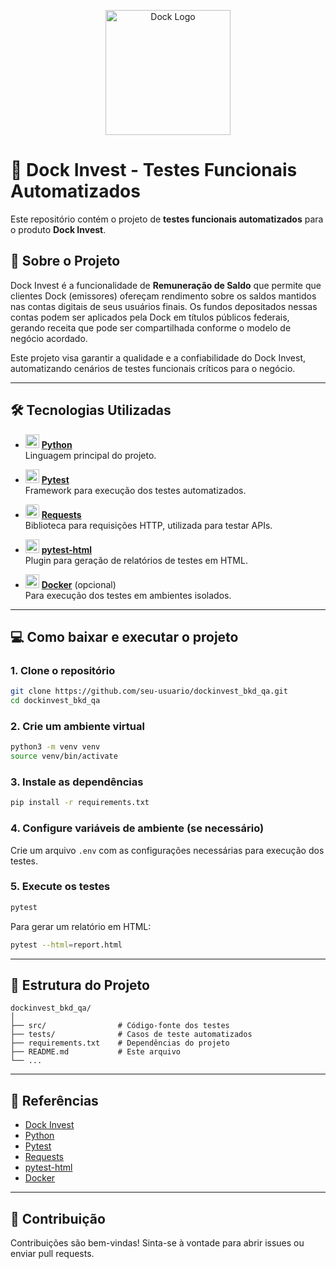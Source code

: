 <p align="center">
  <img src="https://files.readme.io/f29a06b-small-210823.Dock.Logo.REFINADO.RGB_Azul.png" alt="Dock Logo" width="200"/>
</p>

# 🚀 Dock Invest - Testes Funcionais Automatizados

Este repositório contém o projeto de **testes funcionais automatizados** para o produto **Dock Invest**.

## 📝 Sobre o Projeto

Dock Invest é a funcionalidade de **Remuneração de Saldo** que permite que clientes Dock (emissores) ofereçam rendimento sobre os saldos mantidos nas contas digitais de seus usuários finais. Os fundos depositados nessas contas podem ser aplicados pela Dock em títulos públicos federais, gerando receita que pode ser compartilhada conforme o modelo de negócio acordado.

Este projeto visa garantir a qualidade e a confiabilidade do Dock Invest, automatizando cenários de testes funcionais críticos para o negócio.

---

## 🛠️ Tecnologias Utilizadas

- <img src="https://cdn.jsdelivr.net/gh/devicons/devicon/icons/python/python-original.svg" alt="Python" width="22"/> **[Python](https://docs.python.org/3/)**  
  Linguagem principal do projeto.

- <img src="https://cdn.jsdelivr.net/gh/devicons/devicon/icons/pytest/pytest-original.svg" alt="Pytest" width="22"/> **[Pytest](https://docs.pytest.org/en/stable/)**  
  Framework para execução dos testes automatizados.

- <img src="https://cdn.jsdelivr.net/gh/simple-icons/simple-icons/icons/requests.svg" alt="Requests" width="22" style="background:white; border-radius:3px;"/> **[Requests](https://docs.python-requests.org/en/latest/)**  
  Biblioteca para requisições HTTP, utilizada para testar APIs.

- <img src="https://raw.githubusercontent.com/pytest-dev/pytest-html/main/docs/_static/logo.png" alt="pytest-html" width="22"/> **[pytest-html](https://pytest-html.readthedocs.io/en/latest/)**  
  Plugin para geração de relatórios de testes em HTML.

- <img src="https://cdn.jsdelivr.net/gh/devicons/devicon/icons/docker/docker-original.svg" alt="Docker" width="22"/> **[Docker](https://docs.docker.com/)** (opcional)  
  Para execução dos testes em ambientes isolados.

---

## 💻 Como baixar e executar o projeto

### 1. Clone o repositório

```bash
git clone https://github.com/seu-usuario/dockinvest_bkd_qa.git
cd dockinvest_bkd_qa
```

### 2. Crie um ambiente virtual

```bash
python3 -m venv venv
source venv/bin/activate
```

### 3. Instale as dependências

```bash
pip install -r requirements.txt
```

### 4. Configure variáveis de ambiente (se necessário)

Crie um arquivo `.env` com as configurações necessárias para execução dos testes.

### 5. Execute os testes

```bash
pytest
```

Para gerar um relatório em HTML:

```bash
pytest --html=report.html
```

---

## 📂 Estrutura do Projeto

```
dockinvest_bkd_qa/
│
├── src/                # Código-fonte dos testes
├── tests/              # Casos de teste automatizados
├── requirements.txt    # Dependências do projeto
├── README.md           # Este arquivo
└── ...
```

---

## 📄 Referências

- [Dock Invest](https://developers.dock.tech/docs/remunera%C3%A7%C3%A3o-de-saldo-dock)
- [Python](https://docs.python.org/3/)
- [Pytest](https://docs.pytest.org/en/stable/)
- [Requests](https://docs.python-requests.org/en/latest/)
- [pytest-html](https://pytest-html.readthedocs.io/en/latest/)
- [Docker](https://docs.docker.com/)

---

## 🤝 Contribuição

Contribuições são bem-vindas! Sinta-se à vontade para abrir issues ou enviar pull requests.

